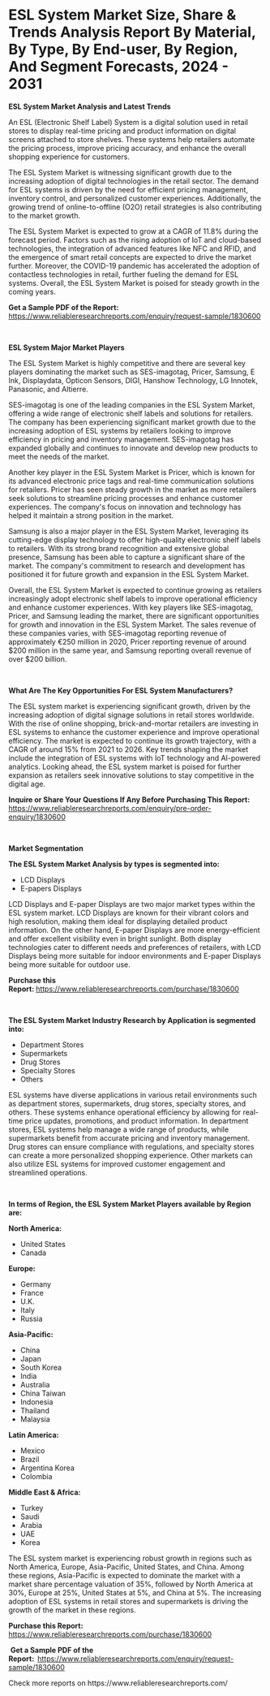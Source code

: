 <p><h1>ESL System Market Size, Share & Trends Analysis Report By Material, By Type, By End-user, By Region, And Segment Forecasts, 2024 - 2031</h1></p><p><strong>ESL System Market Analysis and Latest Trends</strong></p>
<p><p>An ESL (Electronic Shelf Label) System is a digital solution used in retail stores to display real-time pricing and product information on digital screens attached to store shelves. These systems help retailers automate the pricing process, improve pricing accuracy, and enhance the overall shopping experience for customers.</p><p>The ESL System Market is witnessing significant growth due to the increasing adoption of digital technologies in the retail sector. The demand for ESL systems is driven by the need for efficient pricing management, inventory control, and personalized customer experiences. Additionally, the growing trend of online-to-offline (O2O) retail strategies is also contributing to the market growth.</p><p>The ESL System Market is expected to grow at a CAGR of 11.8% during the forecast period. Factors such as the rising adoption of IoT and cloud-based technologies, the integration of advanced features like NFC and RFID, and the emergence of smart retail concepts are expected to drive the market further. Moreover, the COVID-19 pandemic has accelerated the adoption of contactless technologies in retail, further fueling the demand for ESL systems. Overall, the ESL System Market is poised for steady growth in the coming years.</p></p>
<p><strong>Get a Sample PDF of the Report:&nbsp;</strong> <a href="https://www.reliableresearchreports.com/enquiry/request-sample/1830600">https://www.reliableresearchreports.com/enquiry/request-sample/1830600</a></p>
<p>&nbsp;</p>
<p><strong>ESL System Major Market Players</strong></p>
<p><p>The ESL System Market is highly competitive and there are several key players dominating the market such as SES-imagotag, Pricer, Samsung, E Ink, Displaydata, Opticon Sensors, DIGI, Hanshow Technology, LG Innotek, Panasonic, and Altierre. </p><p>SES-imagotag is one of the leading companies in the ESL System Market, offering a wide range of electronic shelf labels and solutions for retailers. The company has been experiencing significant market growth due to the increasing adoption of ESL systems by retailers looking to improve efficiency in pricing and inventory management. SES-imagotag has expanded globally and continues to innovate and develop new products to meet the needs of the market.</p><p>Another key player in the ESL System Market is Pricer, which is known for its advanced electronic price tags and real-time communication solutions for retailers. Pricer has seen steady growth in the market as more retailers seek solutions to streamline pricing processes and enhance customer experiences. The company's focus on innovation and technology has helped it maintain a strong position in the market.</p><p>Samsung is also a major player in the ESL System Market, leveraging its cutting-edge display technology to offer high-quality electronic shelf labels to retailers. With its strong brand recognition and extensive global presence, Samsung has been able to capture a significant share of the market. The company's commitment to research and development has positioned it for future growth and expansion in the ESL System Market.</p><p>Overall, the ESL System Market is expected to continue growing as retailers increasingly adopt electronic shelf labels to improve operational efficiency and enhance customer experiences. With key players like SES-imagotag, Pricer, and Samsung leading the market, there are significant opportunities for growth and innovation in the ESL System Market. The sales revenue of these companies varies, with SES-imagotag reporting revenue of approximately €250 million in 2020, Pricer reporting revenue of around $200 million in the same year, and Samsung reporting overall revenue of over $200 billion.</p></p>
<p>&nbsp;</p>
<p><strong>What Are The Key Opportunities For ESL System Manufacturers?</strong></p>
<p><p>The ESL system market is experiencing significant growth, driven by the increasing adoption of digital signage solutions in retail stores worldwide. With the rise of online shopping, brick-and-mortar retailers are investing in ESL systems to enhance the customer experience and improve operational efficiency. The market is expected to continue its growth trajectory, with a CAGR of around 15% from 2021 to 2026. Key trends shaping the market include the integration of ESL systems with IoT technology and AI-powered analytics. Looking ahead, the ESL system market is poised for further expansion as retailers seek innovative solutions to stay competitive in the digital age.</p></p>
<p><strong>Inquire or Share Your Questions If Any Before Purchasing This Report:</strong> <a href="https://www.reliableresearchreports.com/enquiry/pre-order-enquiry/1830600">https://www.reliableresearchreports.com/enquiry/pre-order-enquiry/1830600</a></p>
<p>&nbsp;</p>
<p><strong>Market Segmentation</strong></p>
<p><strong>The ESL System Market Analysis by types is segmented into:</strong></p>
<p><ul><li>LCD Displays</li><li>E-papers Displays</li></ul></p>
<p><p>LCD Displays and E-paper Displays are two major market types within the ESL system market. LCD Displays are known for their vibrant colors and high resolution, making them ideal for displaying detailed product information. On the other hand, E-paper Displays are more energy-efficient and offer excellent visibility even in bright sunlight. Both display technologies cater to different needs and preferences of retailers, with LCD Displays being more suitable for indoor environments and E-paper Displays being more suitable for outdoor use.</p></p>
<p><strong>Purchase this Report:&nbsp;</strong><a href="https://www.reliableresearchreports.com/purchase/1830600">https://www.reliableresearchreports.com/purchase/1830600</a></p>
<p>&nbsp;</p>
<p><strong>The ESL System Market Industry Research by Application is segmented into:</strong></p>
<p><ul><li>Department Stores</li><li>Supermarkets</li><li>Drug Stores</li><li>Specialty Stores</li><li>Others</li></ul></p>
<p><p>ESL systems have diverse applications in various retail environments such as department stores, supermarkets, drug stores, specialty stores, and others. These systems enhance operational efficiency by allowing for real-time price updates, promotions, and product information. In department stores, ESL systems help manage a wide range of products, while supermarkets benefit from accurate pricing and inventory management. Drug stores can ensure compliance with regulations, and specialty stores can create a more personalized shopping experience. Other markets can also utilize ESL systems for improved customer engagement and streamlined operations.</p></p>
<p>&nbsp;</p>
<p><strong>In terms of Region, the ESL System Market Players available by Region are:</strong></p>
<p>
    <p> <strong> North America: </strong>
        <ul>
            <li>United States</li>
            <li>Canada</li>
        </ul>
        </p> 
    <p> <strong> Europe: </strong>
        <ul>
            <li>Germany</li>
            <li>France</li>
            <li>U.K.</li>
            <li>Italy</li>
            <li>Russia</li>
        </ul>
        </p> 
    <p> <strong> Asia-Pacific: </strong>
        <ul>
            <li>China</li>
            <li>Japan</li>
            <li>South Korea</li>
            <li>India</li>
            <li>Australia</li>
            <li>China Taiwan</li>
            <li>Indonesia</li>
            <li>Thailand</li>
            <li>Malaysia</li>
        </ul>
        </p> 
    <p> <strong> Latin America: </strong>
        <ul>
            <li>Mexico</li>
            <li>Brazil</li>
            <li>Argentina Korea</li>
            <li>Colombia</li>
        </ul>
        </p> 
    <p> <strong> Middle East & Africa: </strong>
        <ul>
            <li>Turkey</li>
            <li>Saudi</li>
            <li>Arabia</li>
            <li>UAE</li>
            <li>Korea</li>
        </ul>
    </p>
    </p>
<p><p>The ESL system market is experiencing robust growth in regions such as North America, Europe, Asia-Pacific, United States, and China. Among these regions, Asia-Pacific is expected to dominate the market with a market share percentage valuation of 35%, followed by North America at 30%, Europe at 25%, United States at 5%, and China at 5%. The increasing adoption of ESL systems in retail stores and supermarkets is driving the growth of the market in these regions.</p></p>
<p><strong>Purchase this Report: </strong><a href="https://www.reliableresearchreports.com/purchase/1830600">https://www.reliableresearchreports.com/purchase/1830600</a></p>
<p>&nbsp;<strong>Get a Sample PDF of the Report:&nbsp;&nbsp;</strong><a href="https://www.reliableresearchreports.com/enquiry/request-sample/1830600">https://www.reliableresearchreports.com/enquiry/request-sample/1830600</a></p>
<p><strong></strong></p>
<p>Check more reports on https://www.reliableresearchreports.com/</p>